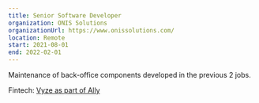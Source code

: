 ```yaml
---
title: Senior Software Developer
organization: ONIS Solutions
organizationUrl: https://www.onissolutions.com/
location: Remote
start: 2021-08-01
end: 2022-02-01
---
```


Maintenance of back-office components developed in the previous 2 jobs.

Fintech: [Vyze as part of Ally](https://media.ally.com/2020-08-25-Ally-Expands-Financing-Into-Retail-With-Mastercard-Vyze-Partnership)
